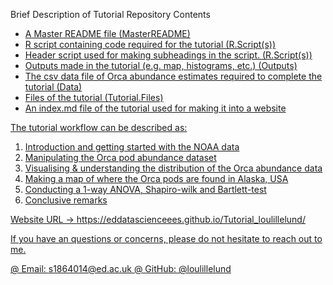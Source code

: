 </u>Brief Description of Tutorial Repository Contents<u>


- A Master README file (MasterREADME)
- R script containing code required for the tutorial (R.Script(s))
- Header script used for making subheadings in the script. (R.Script(s))
- Outputs made in the tutorial (e.g. map, histograms, etc.) (Outputs)
- The csv data file of Orca abundance estimates required to complete the tutorial (Data)
- Files of the tutorial (Tutorial.Files)
- An index.md file of the tutorial used for making it into a website


The tutorial workflow can be described as:

1) Introduction and getting started with the NOAA data
2) Manipulating the Orca pod abundance dataset
3) Visualising & understanding the distribution of the Orca abundance data
4) Making a map of where the Orca pods are found in Alaska, USA
5) Conducting a 1-way ANOVA, Shapiro-wilk and Bartlett-test
6) Conclusive remarks


Website URL -> https://eddatascienceees.github.io/Tutorial_loulillelund/


If you have an questions or concerns, please do not hesitate to reach out to me.

@ Email: s1864014@ed.ac.uk
@ GitHub: @loulillelund

